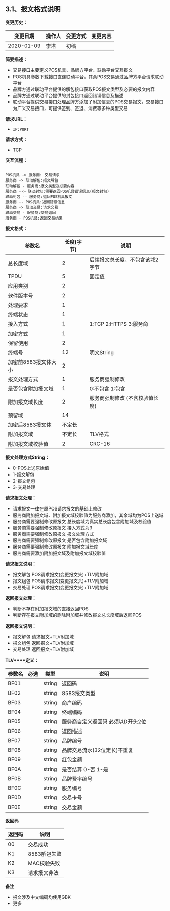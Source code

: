 ## 3.1、报文格式说明

**变更历史：** 

| **变更日期** | **操作人** | **变更方式** | **变更内容** |
| ------------ | ---------- | ------------ | ------------ |
| 2020-01-09   | 李塔       | 初稿         |              |

**简要描述：** 

- 交易接口主要定义POS机具、品牌方平台、联动平台交互报文
- POS机具参数下载接口直连联动平台，其余POS交易通过品牌方平台请求联动平台
- 品牌方通过联动平台提供的解包接口获取POS报文类型及必要的报文内容
- 品牌方通过联动平台提供的封包接口返回错误信息及描述
- 联动平台提供交易接口处理品牌方添加了附加信息的POS交易报文，交易接口为广义交易接口，可提供签到、签退、消费等多种类型交易

**请求URL：** 

- `IP:PORT`

**请求方式：**

- TCP

**交互流程：**



```sequence

POS机具 -> 服务商: 交易请求
服务商 -> 联动解包:报文解包
联动解包 - 服务商:报文类型及必要内容
服务商 --> 联动封包:需要返回POS机具错误信息(报文封包)
联动封包 -- 服务商:返回POS机具报文
服务商 -- POS机具:返回错误信息
服务商 -> 联动交易:请求交易
联动交易 - 服务商:交易返回
服务商 - POS机具:返回交易结果
```



**报文格式：**

| **参数名**           | **长度(字节)** | **说明**                          |
| -------------------- | ------------------------------ | --------------------------------- |
| 总长度域             | 2                              | 后续报文总长度，不包含该域2字节   |
| TPDU                 | 5                              | 固定值                            |
| 应用类别             | 2                              |                                   |
| 软件版本号           | 2                              |                                   |
| 处理要求             | 1                              |                                   |
| 终端状态             | 1                              |                                   |
| 接入方式             | 1                              | 1:TCP 2:HTTPS 3:服务商            |
| 加密方式             | 1                              |                                   |
| 保留使用             | 2                              |                                   |
| 终端号               | 12                             | 明文String                        |
| 加密前8583报文体大小 | 2                              |                                   |
| 报文处理方式         | 1                              | 服务商强制修改                    |
| 是否包含附加报文域   | 1                              | 0:不包含 1:包含                   |
| 附加报文域长度       | 2                              | 服务商强制修改   (不含校验值长度) |
| 预留域               | 14                             |                                   |
| 加密后8583报文体     | 不定长                         |                                   |
| 附加报文域           | 不定长                         | TLV格式                           |
| 附加报文域校验值     | 2                              | CRC-16                            |

**报文处理方式String：** 

- 0-POS上送原始值
- 1-报文解包
- 2-报文组包
- 3-交易处理

**请求报文处理：** 

- 请求报文一律在原POS请求报文的基础上修改
- 服务商附加报文域、附加报文域校验值为服务商添加，其余域均为POS上送域
- 服务商需要强制修改原报文 总长度域为真实总长度包含附加域及校验值
- 服务商需要强制修改原报文 接入方式为3
- 服务商需要强制修改原报文 报文处理方式
- 服务商需要强制修改原报文 是否包含附加报文域
- 服务商需要强制修改原报文 附加报文域长度
- 服务商需要添加附加报文域及附加报文域校验值

**请求报文说明：** 

- 报文解包 POS请求报文(变更报文头)+TLV附加域
- 报文组包 POS请求报文(变更报文头)+TLV附加域
- 交易处理 POS请求报文(变更报文头)+TLV附加域

**返回报文处理：** 

- 判断不存在附加报文域的直接返回POS
- 判断存在报文附加域的删除附加域并修改报文总长度域后返回POS

**返回报文说明：** 

- 报文解包 请求报文+TLV附加域
- 报文组包 返回报文+TLV附加域
- 交易处理 返回报文+TLV附加域

**TLV****定义：** 

| **参数名** | **必选** | **类型** | **说明**                          |
| ---------- | ------------ | -------- | --------------------------------- |
| BF01       |              | string   | 返回码                            |
| BF02       |              | string   | 8583报文类型                      |
| BF03       |              | string   | 商户编码                          |
| BF04       |              | string   | 终端编码                          |
| BF05       |              | string   | 服务商自定义返回码 必须以D开头2位 |
| BF06       |              | string   | 返回描述                          |
| BF07       |              | string   | 品牌编号                          |
| BF08       |              | string   | 品牌交易流水(32位定长)不重复      |
| BF09       |              | string   | 红包金额                          |
| BF0A       |              | string   | 是否结算   0-否 1-是              |
| BF0B       |              | string   | 品牌费率编号                      |
| BF0C       |              | string   | 服务编号                          |
| BF0D       |              | string   | 交易卡号                          |
| BF0E       |              | string   | 交易金额                          |

**返回码** 

| **返回码** | **说明**     |
| -------------- | ------------ |
| 00             | 交易成功     |
| K1             | 8583解包失败 |
| K2             | MAC校验失败  |
| K3             | 请求报文非法 |

**备注** 

- 报文涉及中文编码均使用GBK
- 更多
